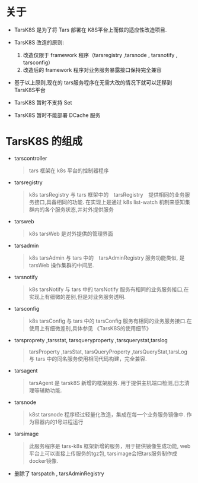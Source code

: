 # 关于

- TarsK8S 是为了将 Tars 部署在 K8S平台上而做的适应性改造项目.

- TarsK8S 改造的原则:
  1. 改造仅限于 framework 程序（tarsregistry ,tarsnode , tarsnotify , tarsconfig）
  2. 改造后的 framework 程序对业务服务暴露接口保持完全兼容
 
- 基于以上原则,现在的 tars服务程序在无需大改的情况下就可以迁移到 TarsK8S平台

- TarsK8S 暂时不支持 Set 

- TarsK8S 暂时不能部署 DCache 服务

# TarsK8S 的组成

+ tarscontroller
    > tars 框架在 k8s 平台的控制器程序        
+ tarsregistry
    > k8s tarsRegistry 与 tars 框架中的　tarsRegistry　提供相同的业务服务接口,具备相同的功能. 在实现上是通过 k8s list-watch 机制来感知集群内的各个服务状态,并对外提供服务

+ tarsweb
    > k8s tarsWeb 是对外提供的管理界面

+ tarsadmin
    > k8s tarsAdmin 与 tars 中的　tarsAdminRegistry 服务功能类似, 是 tarsWeb 操作集群的中间层.

+ tarsnotify
    > k8s tarsNotify 与 tars 中的 tarsNotify 服务有相同的业务服务接口,在实现上有细微的差别,但是对业务服务透明.
              
+ tarsconfig
    > k8s tarsConfig 与 tars 中的 tarsConfig 服务有相同的业务服务接口.在使用上有细微差别,具体参见 《TarsK8S的使用细节》
                        
+ tarsproprety ,tarsstat, tarsqueryproperty ,tarsquerystat,tarslog
    > tarsProperty ,tarsStat, tarsQueryProperty ,tarsQueryStat,tarsLog 与 tars 中的同名服务使用相同代码构建，完全兼容.

+ tarsagent
  > tarsAgent 是 tarsk8S 新增的框架服务. 用于提供主机端口检测,日志清理等辅助功能.
 
+ tarsnode
    > k8st tarsnode 程序经过轻量化改造，集成在每一个业务服务镜像中. 作为容器内的1号进程运行
            
+ tarsimage
    > 此服务程序是 tars-k8s  框架新增的服务，用于提供镜像生成功能, web平台上可以直接上传服务的tgz包, tarsimage会把tars服务制作成docker镜像.

+ 删除了 tarspatch , tarsAdminRegistry
